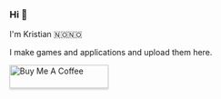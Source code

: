 ### Hi 👋

I'm Kristian 🇳🇴🇳🇴

I make games and applications and upload them here. 

<a href="https://www.buymeacoffee.com/klUfyKN" target="_blank"><img src="https://cdn.buymeacoffee.com/buttons/v2/default-white.png" alt="Buy Me A Coffee" style="height: 41px !important;width: 174px !important;box-shadow: 0px 3px 2px 0px rgba(190, 190, 190, 0.5) !important;-webkit-box-shadow: 0px 3px 2px 0px rgba(190, 190, 190, 0.5) !important;"></a>
